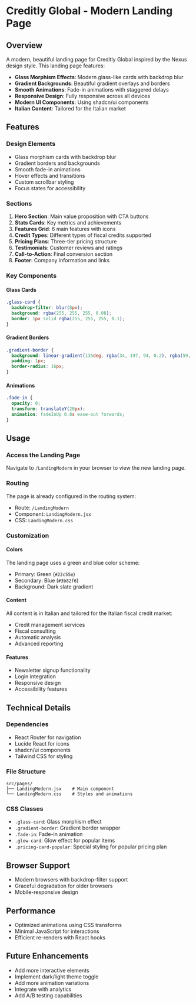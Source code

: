 # Creditly Global - Modern Landing Page

## Overview

A modern, beautiful landing page for Creditly Global inspired by the Nexus design style. This landing page features:

- **Glass Morphism Effects**: Modern glass-like cards with backdrop blur
- **Gradient Backgrounds**: Beautiful gradient overlays and borders
- **Smooth Animations**: Fade-in animations with staggered delays
- **Responsive Design**: Fully responsive across all devices
- **Modern UI Components**: Using shadcn/ui components
- **Italian Content**: Tailored for the Italian market

## Features

### Design Elements
- Glass morphism cards with backdrop blur
- Gradient borders and backgrounds
- Smooth fade-in animations
- Hover effects and transitions
- Custom scrollbar styling
- Focus states for accessibility

### Sections
1. **Hero Section**: Main value proposition with CTA buttons
2. **Stats Cards**: Key metrics and achievements
3. **Features Grid**: 6 main features with icons
4. **Credit Types**: Different types of fiscal credits supported
5. **Pricing Plans**: Three-tier pricing structure
6. **Testimonials**: Customer reviews and ratings
7. **Call-to-Action**: Final conversion section
8. **Footer**: Company information and links

### Key Components

#### Glass Cards
```css
.glass-card {
  backdrop-filter: blur(8px);
  background: rgba(255, 255, 255, 0.08);
  border: 1px solid rgba(255, 255, 255, 0.1);
}
```

#### Gradient Borders
```css
.gradient-border {
  background: linear-gradient(135deg, rgba(34, 197, 94, 0.2), rgba(59, 130, 246, 0.2));
  padding: 1px;
  border-radius: 16px;
}
```

#### Animations
```css
.fade-in {
  opacity: 0;
  transform: translateY(20px);
  animation: fadeInUp 0.8s ease-out forwards;
}
```

## Usage

### Access the Landing Page
Navigate to `/LandingModern` in your browser to view the new landing page.

### Routing
The page is already configured in the routing system:
- Route: `/LandingModern`
- Component: `LandingModern.jsx`
- CSS: `LandingModern.css`

### Customization

#### Colors
The landing page uses a green and blue color scheme:
- Primary: Green (`#22c55e`)
- Secondary: Blue (`#3b82f6`)
- Background: Dark slate gradient

#### Content
All content is in Italian and tailored for the Italian fiscal credit market:
- Credit management services
- Fiscal consulting
- Automatic analysis
- Advanced reporting

#### Features
- Newsletter signup functionality
- Login integration
- Responsive design
- Accessibility features

## Technical Details

### Dependencies
- React Router for navigation
- Lucide React for icons
- shadcn/ui components
- Tailwind CSS for styling

### File Structure
```
src/pages/
├── LandingModern.jsx    # Main component
└── LandingModern.css    # Styles and animations
```

### CSS Classes
- `.glass-card`: Glass morphism effect
- `.gradient-border`: Gradient border wrapper
- `.fade-in`: Fade-in animation
- `.glow-card`: Glow effect for popular items
- `.pricing-card-popular`: Special styling for popular pricing plan

## Browser Support
- Modern browsers with backdrop-filter support
- Graceful degradation for older browsers
- Mobile-responsive design

## Performance
- Optimized animations using CSS transforms
- Minimal JavaScript for interactions
- Efficient re-renders with React hooks

## Future Enhancements
- Add more interactive elements
- Implement dark/light theme toggle
- Add more animation variations
- Integrate with analytics
- Add A/B testing capabilities 